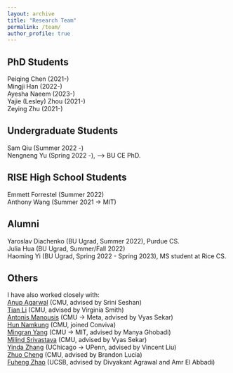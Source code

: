 ```yaml
---
layout: archive
title: "Research Team"
permalink: /team/
author_profile: true
---
```

PhD Students
---
Peiqing Chen (2021-)  
Mingji Han  (2022-)   
Ayesha Naeem (2023-)     
Yajie (Lesley) Zhou (2021-)    
Zeying Zhu (2021-)        

Undergraduate Students
---
Sam Qiu  (Summer 2022 -)    
Nengneng Yu  (Spring 2022 -), --> BU CE PhD.   

RISE High School Students
---
Emmett Forrestel (Summer 2022)   
Anthony Wang (Summer 2021 -> MIT)  

Alumni
---
Yaroslav Diachenko (BU Ugrad, Summer 2022), Purdue CS.     
Julia Hua (BU Ugrad, Summer/Fall 2022)      
Haoming Yi  (BU Ugrad, Spring 2022 - Spring 2023), MS student at Rice CS.     

Others
---
I have also worked closely with:   
[Anup Agarwal](https://108anup.github.io/) (CMU, advised by Srini Seshan)   
[Tian Li](https://www.cs.cmu.edu/~litian/) (CMU, advised by Virginia Smith)   
[Antonis Manousis](https://www.andrew.cmu.edu/user/amanousi/) (CMU -> Meta, advised by Vyas Sekar)    
[Hun Namkung](https://hnamkung.github.io/) (CMU, joined Conviva)   
[Mingran Yang](https://mingrany.github.io/) (CMU -> MIT, advised by Manya Ghobadi)  
[Milind Srivastava]() (CMU, advised by Vyas Sekar)        
[Yinda Zhang](https://yindazhang.github.io/) (UChicago -> UPenn, advised by Vincent Liu)    
[Zhuo Cheng]() (CMU, advised by Brandon Lucia)    
[Fuheng Zhao](https://zhaofuheng.github.io/) (UCSB, advised by Divyakant Agrawal and Amr El Abbadi)


